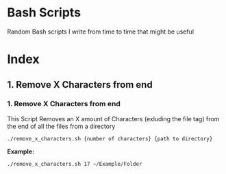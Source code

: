 # Bash Scripts
Random Bash scripts I write from time to time that might be useful

# Index
## 1. Remove X Characters from end

### 1. Remove X Characters from end
This Script Removes an X amount of Characters (exluding the file tag) from the end of all the files from a directory

```./remove_x_characters.sh {number of characters} {path to directory}```

**Example:**

```./remove_x_characters.sh 17 ~/Example/Folder```
